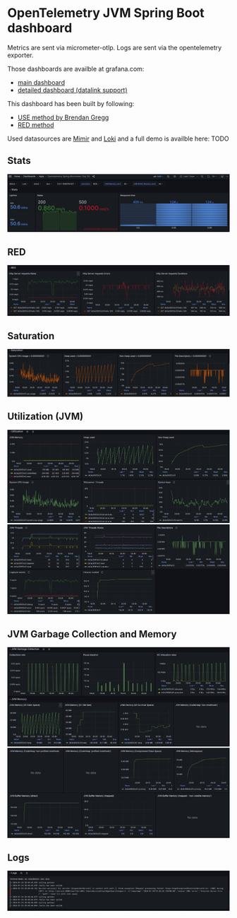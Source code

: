 # OpenTelemetry JVM Spring Boot dashboard

Metrics are sent via micrometer-otlp.
Logs are sent via the opentelemetry exporter.

Those dashboards are availble at grafana.com:
 - [main dashboard](https://grafana.com/grafana/dashboards/20352)
 - [detailed dashboard (datalink support)](https://grafana.com/grafana/dashboards/20353)


This dashboard has been built by following:
- [USE method by Brendan Gregg](https://www.brendangregg.com/usemethod.html#:~:text=The%20Utilization%20Saturation%20and%20Errors,identifying%20resource%20bottlenecks%20or%20errors.)
- [RED method](https://grafana.com/blog/2018/08/02/the-red-method-how-to-instrument-your-services/)

Used datasources are [Mimir](https://grafana.com/oss/mimir/) and [Loki](https://grafana.com/oss/loki/) and a full demo is availble here: TODO

## Stats
![Stats](./top_10_1.png)

## RED
![RED](./top_10_2.png)

## Saturation
![Saturation](./top_10_3.png)

## Utilization (JVM)
![Utilization (JVM) part 1](./top_10_4.png)
![Utilization (JVM) part 1](./top_10_5.png)

## JVM Garbage Collection and Memory
![JVM Garbage Collection and Memory part1](./top_10_6.png)
![JVM Garbage Collection and Memory part2](./top_10_7.png)

## Logs
![Logs](./top_10_8.png)
